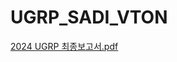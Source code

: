 # UGRP_SADI_VTON
[2024 UGRP 최종보고서.pdf](https://github.com/user-attachments/files/20649851/2024.UGRP.pdf)
